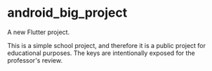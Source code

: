 # android_big_project

A new Flutter project.

This is a simple school project, and therefore it is a public project for educational purposes. The keys are intentionally exposed for the professor's review.
